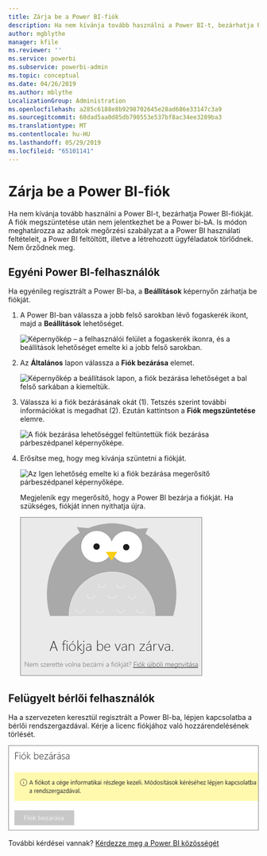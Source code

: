 ```yaml
---
title: Zárja be a Power BI-fiók
description: Ha nem kívánja tovább használni a Power BI-t, bezárhatja Power BI-fiókját.
author: mgblythe
manager: kfile
ms.reviewer: ''
ms.service: powerbi
ms.subservice: powerbi-admin
ms.topic: conceptual
ms.date: 04/26/2019
ms.author: mblythe
LocalizationGroup: Administration
ms.openlocfilehash: a285c6188e8b9298702645e28ad686e33147c3a9
ms.sourcegitcommit: 60dad5aa0d85db790553e537bf8ac34ee3289ba3
ms.translationtype: MT
ms.contentlocale: hu-HU
ms.lasthandoff: 05/29/2019
ms.locfileid: "65101141"
---
```

# <a name="close-your-power-bi-account"></a>Zárja be a Power BI-fiók

Ha nem kívánja tovább használni a Power BI-t, bezárhatja Power BI-fiókját.  A fiók megszüntetése után nem jelentkezhet be a Power bi-bA. Is módon meghatározza az adatok megőrzési szabályzat a a Power BI használati feltételeit, a Power BI feltöltött, illetve a létrehozott ügyféladatok törlődnek. Nem őrződnek meg.

## <a name="individual-power-bi-users"></a>Egyéni Power BI-felhasználók

Ha egyénileg regisztrált a Power BI-ba, a **Beállítások** képernyőn zárhatja be fiókját.

1. A Power BI-ban válassza a jobb felső sarokban lévő fogaskerék ikont, majd a **Beállítások** lehetőséget.

    ![Képernyőkép – a felhasználói felület a fogaskerék ikonra, és a beállítások lehetőséget emelte ki a jobb felső sarokban.](media/service-admin-closing-your-account/close-account-settings.png)

1. Az **Általános** lapon válassza a **Fiók bezárása** elemet.

    ![Képernyőkép a beállítások lapon, a fiók bezárása lehetőséget a bal felső sarkában a kiemeltük.](media/service-admin-closing-your-account/close-account-settings-2.png)

1. Válassza ki a fiók bezárásának okát (1). Tetszés szerint további információkat is megadhat (2). Ezután kattintson a **Fiók megszüntetése** elemre.

    ![A fiók bezárása lehetőséggel feltüntettük fiók bezárása párbeszédpanel képernyőképe.](media/service-admin-closing-your-account/close-account-settings-3.png)

1. Erősítse meg, hogy meg kívánja szüntetni a fiókját.

    ![Az Igen lehetőség emelte ki a fiók bezárása megerősítő párbeszédpanel képernyőképe.](media/service-admin-closing-your-account/close-account-settings-4.png)

    Megjelenik egy megerősítő, hogy a Power BI bezárja a fiókját. Ha szükséges, fiókját innen nyithatja újra.

    ![Képernyőkép a megszüntette fiókját párbeszédpanel.](media/service-admin-closing-your-account/close-account-settings-5.png)

## <a name="managed-tenant-users"></a>Felügyelt bérlői felhasználók

Ha a szervezeten keresztül regisztrált a Power BI-ba, lépjen kapcsolatba a bérlői rendszergazdával. Kérje a licenc fiókjához való hozzárendelésének törlését.

![Felügyelt fiók bezárása](media/service-admin-closing-your-account/close-account-managed.png)

További kérdései vannak? [Kérdezze meg a Power BI közösségét](http://community.powerbi.com/)